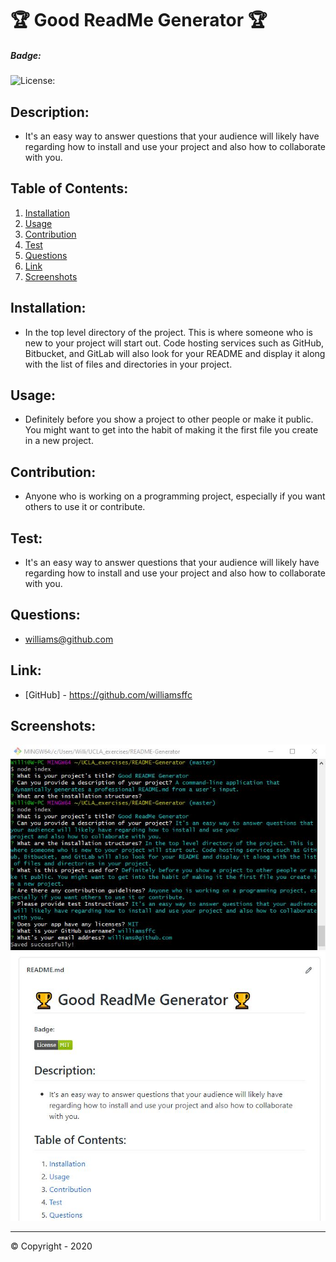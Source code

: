 
# 🏆 Good ReadMe Generator 🏆

##### **Badge:**
![License: ](https://img.shields.io/badge/License-MIT-green)


## **Description:**
* It's an easy way to answer questions that your audience will likely have regarding how to install and use your project and also how to collaborate with you.

## **Table of Contents:**
1. [Installation](#installation)
2. [Usage](#usage)
3. [Contribution](#contribution)
4. [Test](#test)
5. [Questions](#questions)
6. [Link](#link)
7. [Screenshots](#screenshots)

## **Installation:**
* In the top level directory of the project. This is where someone who is new to your project will start out. Code hosting services such as GitHub, Bitbucket, and GitLab will also look for your README and display it along with the list of files and directories in your project.

## **Usage:**
* Definitely before you show a project to other people or make it public. You might want to get into the habit of making it the first file you create in a new project.

## **Contribution:**
* Anyone who is working on a programming project, especially if you want others to use it or contribute.

## **Test:**
* It's an easy way to answer questions that your audience will likely have regarding how to install and use your project and also how to collaborate with you.

## **Questions:**
* williams@github.com

## **Link:**
* [GitHub] - https://github.com/williamsffc

## **Screenshots:**
<img src="assets/Capture1.JPG">
<img src="assets/Capture2.JPG">

-------------
© Copyright - 2020

